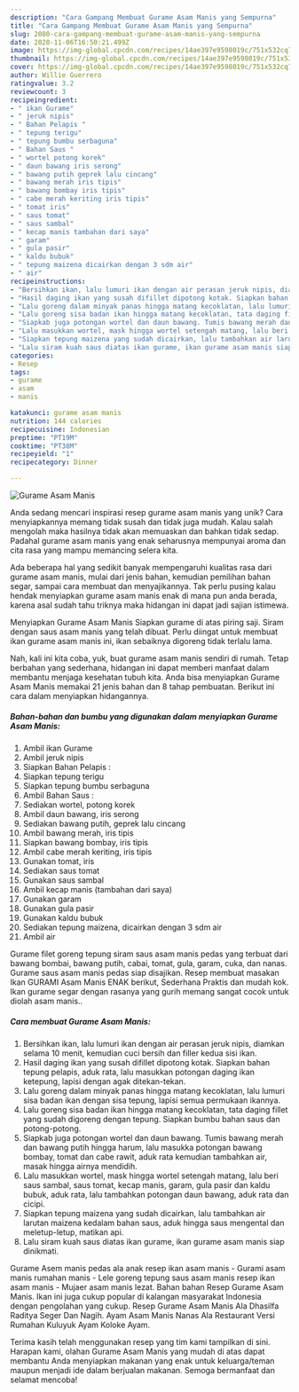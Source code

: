 ```yaml
---
description: "Cara Gampang Membuat Gurame Asam Manis yang Sempurna"
title: "Cara Gampang Membuat Gurame Asam Manis yang Sempurna"
slug: 2080-cara-gampang-membuat-gurame-asam-manis-yang-sempurna
date: 2020-11-06T16:50:21.499Z
image: https://img-global.cpcdn.com/recipes/14ae397e9598019c/751x532cq70/gurame-asam-manis-foto-resep-utama.jpg
thumbnail: https://img-global.cpcdn.com/recipes/14ae397e9598019c/751x532cq70/gurame-asam-manis-foto-resep-utama.jpg
cover: https://img-global.cpcdn.com/recipes/14ae397e9598019c/751x532cq70/gurame-asam-manis-foto-resep-utama.jpg
author: Willie Guerrero
ratingvalue: 3.2
reviewcount: 3
recipeingredient:
- " ikan Gurame"
- " jeruk nipis"
- " Bahan Pelapis "
- " tepung terigu"
- " tepung bumbu serbaguna"
- " Bahan Saus "
- " wortel potong korek"
- " daun bawang iris serong"
- " bawang putih geprek lalu cincang"
- " bawang merah iris tipis"
- " bawang bombay iris tipis"
- " cabe merah keriting iris tipis"
- " tomat iris"
- " saus tomat"
- " saus sambal"
- " kecap manis tambahan dari saya"
- " garam"
- " gula pasir"
- " kaldu bubuk"
- " tepung maizena dicairkan dengan 3 sdm air"
- " air"
recipeinstructions:
- "Bersihkan ikan, lalu lumuri ikan dengan air perasan jeruk nipis, diamkan selama 10 menit, kemudian cuci bersih dan filler kedua sisi ikan."
- "Hasil daging ikan yang susah difillet dipotong kotak. Siapkan bahan tepung pelapis, aduk rata, lalu masukkan potongan daging ikan ketepung, lapisi dengan agak ditekan-tekan."
- "Lalu goreng dalam minyak panas hingga matang kecoklatan, lalu lumuri sisa badan ikan dengan sisa tepung, lapisi semua permukaan ikannya."
- "Lalu goreng sisa badan ikan hingga matang kecoklatan, tata daging fillet yang sudah digoreng dengan tepung. Siapkan bumbu bahan saus dan potong-potong."
- "Siapkab juga potongan wortel dan daun bawang. Tumis bawang merah dan bawang putih hingga harum, lalu masukka potongan bawang bombay, tomat dan cabe rawit, aduk rata kemudian tambahkan air, masak hingga airnya mendidih."
- "Lalu masukkan wortel, mask hingga wortel setengah matang, lalu beri saus sambal, saus tomat, kecap manis, garam, gula pasir dan kaldu bubuk, aduk rata, lalu tambahkan potongan daun bawang, aduk rata dan cicipi."
- "Siapkan tepung maizena yang sudah dicairkan, lalu tambahkan air larutan maizena kedalam bahan saus, aduk hingga saus mengental dan meletup-letup, matikan api."
- "Lalu siram kuah saus diatas ikan gurame, ikan gurame asam manis siap dinikmati."
categories:
- Resep
tags:
- gurame
- asam
- manis

katakunci: gurame asam manis 
nutrition: 144 calories
recipecuisine: Indonesian
preptime: "PT19M"
cooktime: "PT38M"
recipeyield: "1"
recipecategory: Dinner

---
```



![Gurame Asam Manis](https://img-global.cpcdn.com/recipes/14ae397e9598019c/751x532cq70/gurame-asam-manis-foto-resep-utama.jpg)

Anda sedang mencari inspirasi resep gurame asam manis yang unik? Cara menyiapkannya memang tidak susah dan tidak juga mudah. Kalau salah mengolah maka hasilnya tidak akan memuaskan dan bahkan tidak sedap. Padahal gurame asam manis yang enak seharusnya mempunyai aroma dan cita rasa yang mampu memancing selera kita.

Ada beberapa hal yang sedikit banyak mempengaruhi kualitas rasa dari gurame asam manis, mulai dari jenis bahan, kemudian pemilihan bahan segar, sampai cara membuat dan menyajikannya. Tak perlu pusing kalau hendak menyiapkan gurame asam manis enak di mana pun anda berada, karena asal sudah tahu triknya maka hidangan ini dapat jadi sajian istimewa.

Menyiapkan Gurame Asam Manis Siapkan gurame di atas piring saji. Siram dengan saus asam manis yang telah dibuat. Perlu diingat untuk membuat ikan gurame asam manis ini, ikan sebaiknya digoreng tidak terlalu lama.


Nah, kali ini kita coba, yuk, buat gurame asam manis sendiri di rumah. Tetap berbahan yang sederhana, hidangan ini dapat memberi manfaat dalam membantu menjaga kesehatan tubuh kita. Anda bisa menyiapkan Gurame Asam Manis memakai 21 jenis bahan dan 8 tahap pembuatan. Berikut ini cara dalam menyiapkan hidangannya.

<!--inarticleads1-->

##### Bahan-bahan dan bumbu yang digunakan dalam menyiapkan Gurame Asam Manis:

1. Ambil  ikan Gurame
1. Ambil  jeruk nipis
1. Siapkan  Bahan Pelapis :
1. Siapkan  tepung terigu
1. Siapkan  tepung bumbu serbaguna
1. Ambil  Bahan Saus :
1. Sediakan  wortel, potong korek
1. Ambil  daun bawang, iris serong
1. Sediakan  bawang putih, geprek lalu cincang
1. Ambil  bawang merah, iris tipis
1. Siapkan  bawang bombay, iris tipis
1. Ambil  cabe merah keriting, iris tipis
1. Gunakan  tomat, iris
1. Sediakan  saus tomat
1. Gunakan  saus sambal
1. Ambil  kecap manis (tambahan dari saya)
1. Gunakan  garam
1. Gunakan  gula pasir
1. Gunakan  kaldu bubuk
1. Sediakan  tepung maizena, dicairkan dengan 3 sdm air
1. Ambil  air


Gurame filet goreng tepung siram saus asam manis pedas yang terbuat dari bawang bombai, bawang putih, cabai, tomat, gula, garam, cuka, dan nanas. Gurame saus asam manis pedas siap disajikan. Resep membuat masakan Ikan GURAMI Asam Manis ENAK berikut, Sederhana Praktis dan mudah kok. Ikan gurame segar dengan rasanya yang gurih memang sangat cocok untuk diolah asam manis.. 

<!--inarticleads2-->

##### Cara membuat Gurame Asam Manis:

1. Bersihkan ikan, lalu lumuri ikan dengan air perasan jeruk nipis, diamkan selama 10 menit, kemudian cuci bersih dan filler kedua sisi ikan.
1. Hasil daging ikan yang susah difillet dipotong kotak. Siapkan bahan tepung pelapis, aduk rata, lalu masukkan potongan daging ikan ketepung, lapisi dengan agak ditekan-tekan.
1. Lalu goreng dalam minyak panas hingga matang kecoklatan, lalu lumuri sisa badan ikan dengan sisa tepung, lapisi semua permukaan ikannya.
1. Lalu goreng sisa badan ikan hingga matang kecoklatan, tata daging fillet yang sudah digoreng dengan tepung. Siapkan bumbu bahan saus dan potong-potong.
1. Siapkab juga potongan wortel dan daun bawang. Tumis bawang merah dan bawang putih hingga harum, lalu masukka potongan bawang bombay, tomat dan cabe rawit, aduk rata kemudian tambahkan air, masak hingga airnya mendidih.
1. Lalu masukkan wortel, mask hingga wortel setengah matang, lalu beri saus sambal, saus tomat, kecap manis, garam, gula pasir dan kaldu bubuk, aduk rata, lalu tambahkan potongan daun bawang, aduk rata dan cicipi.
1. Siapkan tepung maizena yang sudah dicairkan, lalu tambahkan air larutan maizena kedalam bahan saus, aduk hingga saus mengental dan meletup-letup, matikan api.
1. Lalu siram kuah saus diatas ikan gurame, ikan gurame asam manis siap dinikmati.


Gurame Asem manis pedas ala anak resep ikan asam manis - Gurami asam manis rumahan manis - Lele goreng tepung saus asam manis resep ikan asam manis - Mujaer asam manis lezat. Bahan bahan Resep Gurame Asam Manis. Ikan ini juga cukup popular di kalangan masyarakat Indonesia dengan pengolahan yang cukup. Resep Gurame Asam Manis Ala Dhasilfa Raditya Seger Dan Nagih. Ayam Asam Manis Nanas Ala Restaurant Versi Rumahan Kuluyuk Ayam Koloke Ayam. 

Terima kasih telah menggunakan resep yang tim kami tampilkan di sini. Harapan kami, olahan Gurame Asam Manis yang mudah di atas dapat membantu Anda menyiapkan makanan yang enak untuk keluarga/teman maupun menjadi ide dalam berjualan makanan. Semoga bermanfaat dan selamat mencoba!
